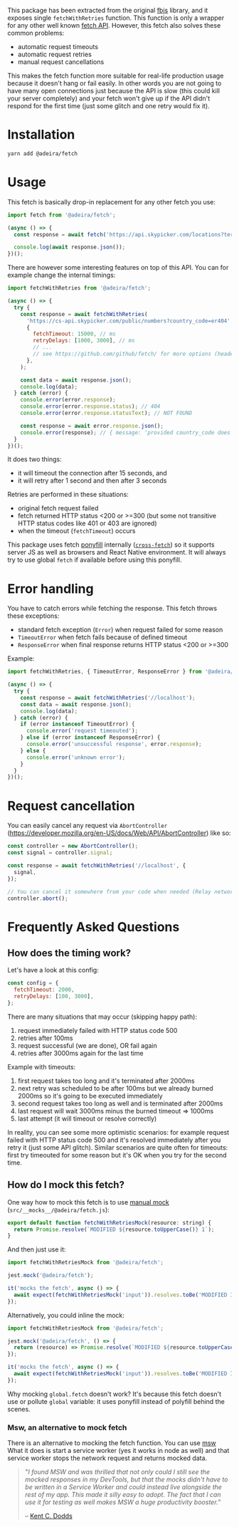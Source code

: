 This package has been extracted from the original [fbjs](https://github.com/facebook/fbjs/blob/5300adaec134f532391dfac65d574cc066fe593e/packages/fbjs/src/fetch/fetchWithRetries.js) library, and it exposes single `fetchWithRetries` function. This function is only a wrapper for any other well known [fetch API](https://developer.mozilla.org/en-US/docs/Web/API/Fetch_API). However, this fetch also solves these common problems:

- automatic request timeouts
- automatic request retries
- manual request cancellations

This makes the fetch function more suitable for real-life production usage because it doesn't hang or fail easily. In other words you are not going to have many open connections just because the API is slow (this could kill your server completely) and your fetch won't give up if the API didn't respond for the first time (just some glitch and one retry would fix it).

# Installation

```bash
yarn add @adeira/fetch
```

# Usage

This fetch is basically drop-in replacement for any other fetch you use:

```js
import fetch from '@adeira/fetch';

(async () => {
  const response = await fetch('https://api.skypicker.com/locations?term=Barcelona');

  console.log(await response.json());
})();
```

There are however some interesting features on top of this API. You can for example change the internal timings:

```js
import fetchWithRetries from '@adeira/fetch';

(async () => {
  try {
    const response = await fetchWithRetries(
      'https://cs-api.skypicker.com/public/numbers?country_code=er404', // this returns 404
      {
        fetchTimeout: 15000, // ms
        retryDelays: [1000, 3000], // ms
        // ...
        // see https://github.com/github/fetch/ for more options (headers, method, body, ...)
      },
    );

    const data = await response.json();
    console.log(data);
  } catch (error) {
    console.error(error.response);
    console.error(error.response.status); // 404
    console.error(error.response.statusText); // NOT FOUND

    const response = await error.response.json();
    console.error(response); // { message: 'provided country_code does not exist', status: 'error' }
  }
})();
```

It does two things:

- it will timeout the connection after 15 seconds, and
- it will retry after 1 second and then after 3 seconds

Retries are performed in these situations:

- original fetch request failed
- fetch returned HTTP status <200 or >=300 (but some not transitive HTTP status codes like 401 or 403 are ignored)
- when the timeout (`fetchTimeout`) occurs

This package uses fetch [ponyfill](https://ponyfill.com/) internally ([`cross-fetch`](https://github.com/lquixada/cross-fetch)) so it supports server JS as well as browsers and React Native environment. It will always try to use global `fetch` if available before using this ponyfill.

# Error handling

You have to catch errors while fetching the response. This fetch throws these exceptions:

- standard fetch exception (`Error`) when request failed for some reason
- `TimeoutError` when fetch fails because of defined timeout
- `ResponseError` when final response returns HTTP status <200 or >=300

Example:

```js
import fetchWithRetries, { TimeoutError, ResponseError } from '@adeira/fetch';

(async () => {
  try {
    const response = await fetchWithRetries('//localhost');
    const data = await response.json();
    console.log(data);
  } catch (error) {
    if (error instanceof TimeoutError) {
      console.error('request timeouted');
    } else if (error instanceof ResponseError) {
      console.error('unsuccessful response', error.response);
    } else {
      console.error('unknown error');
    }
  }
})();
```

# Request cancellation

You can easily cancel any request via `AbortController` (https://developer.mozilla.org/en-US/docs/Web/API/AbortController) like so:

```js
const controller = new AbortController();
const signal = controller.signal;

const response = await fetchWithRetries('//localhost', {
  signal,
});

// You can cancel it somewhere from your code when needed (Relay network cleanup for example).
controller.abort();
```

# Frequently Asked Questions

## How does the timing work?

Let's have a look at this config:

```js
const config = {
  fetchTimeout: 2000,
  retryDelays: [100, 3000],
};
```

There are many situations that may occur (skipping happy path):

1. request immediately failed with HTTP status code 500
2. retries after 100ms
3. request successful (we are done), OR fail again
4. retries after 3000ms again for the last time

Example with timeouts:

1. first request takes too long and it's terminated after 2000ms
2. next retry was scheduled to be after 100ms but we already burned 2000ms so it's going to be executed immediately
3. second request takes too long as well and is terminated after 2000ms
4. last request will wait 3000ms minus the burned timeout => 1000ms
5. last attempt (it will timeout or resolve correctly)

In reality, you can see some more optimistic scenarios: for example request failed with HTTP status code 500 and it's resolved immediately after you retry it (just some API glitch). Similar scenarios are quite often for timeouts: first try timeouted for some reason but it's OK when you try for the second time.

## How do I mock this fetch?

One way how to mock this fetch is to use [manual mock](https://jestjs.io/docs/en/manual-mocks) (`src/__mocks__/@adeira/fetch.js`):

```js
export default function fetchWithRetriesMock(resource: string) {
  return Promise.resolve(`MODIFIED ${resource.toUpperCase()} 1`);
}
```

And then just use it:

```js
import fetchWithRetriesMock from '@adeira/fetch';

jest.mock('@adeira/fetch');

it('mocks the fetch', async () => {
  await expect(fetchWithRetriesMock('input')).resolves.toBe('MODIFIED INPUT 1');
});
```

Alternatively, you could inline the mock:

```js
import fetchWithRetriesMock from '@adeira/fetch';

jest.mock('@adeira/fetch', () => {
  return (resource) => Promise.resolve(`MODIFIED ${resource.toUpperCase()} 2`);
});

it('mocks the fetch', async () => {
  await expect(fetchWithRetriesMock('input')).resolves.toBe('MODIFIED INPUT 2');
});
```

Why mocking `global.fetch` doesn't work? It's because this fetch doesn't use or pollute `global` variable: it uses ponyfill instead of polyfill behind the scenes.

### Msw, an alternative to mock fetch

There is an alternative to mocking the fetch function. You can use [msw](https://mswjs.io/)
What it does is start a service worker (yes it works in node as well) and that service worker stops the network request and returns mocked data.

> "_I found MSW and was thrilled that not only could I still see the mocked responses in my DevTools, but that the mocks didn't have to be written in a Service Worker and could instead live alongside the rest of my app. This made it silly easy to adopt. The fact that I can use it for testing as well makes MSW a huge productivity booster._"
>
> – [Kent C. Dodds](https://twitter.com/kentcdodds)
